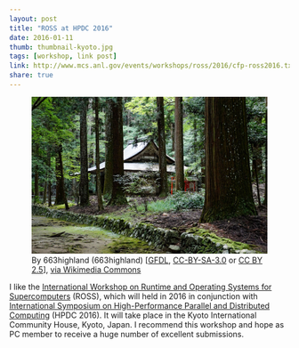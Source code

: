 ```yaml
---
layout: post
title: "ROSS at HPDC 2016"
date: 2016-01-11
thumb: thumbnail-kyoto.jpg
tags: [workshop, link post]
link: http://www.mcs.anl.gov/events/workshops/ross/2016/cfp-ross2016.txt
share: true
---
```


<figure>
<img src="/images/kyoto.jpg">
<figcaption>By 663highland (663highland) [<a href="http://www.gnu.org/copyleft/fdl.html">GFDL</a>, <a href="http://creativecommons.org/licenses/by-sa/3.0/">CC-BY-SA-3.0</a> or <a href="http://creativecommons.org/licenses/by/2.5">CC BY 2.5</a>], <a href="https://en.wikipedia.org/wiki/Kyoto">via Wikimedia Commons</a></figcaption>
</figure>

I like the [International Workshop on Runtime and Operating Systems for Supercomputers](http://www.mcs.anl.gov/events/workshops/ross/2016/cfp-ross2016.txt) (ROSS), which will held in 2016 in conjunction with [International Symposium on High-Performance Parallel and Distributed Computing](http://www.hpdc.org/2016/) (HPDC 2016).
It will take place in the Kyoto International Community House, Kyoto, Japan. I recommend this workshop and hope as PC member to receive a huge number of excellent submissions.
